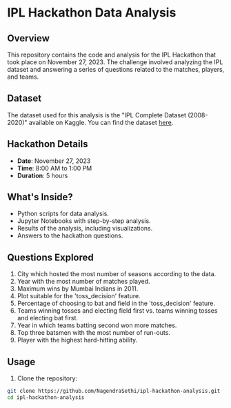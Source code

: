 # IPL Hackathon Data Analysis

## Overview
This repository contains the code and analysis for the IPL Hackathon that took place on November 27, 2023. The challenge involved analyzing the IPL dataset and answering a series of questions related to the matches, players, and teams.

## Dataset
The dataset used for this analysis is the "IPL Complete Dataset (2008-2020)" available on Kaggle. You can find the dataset [here](https://www.kaggle.com/datasets/patrickb1912/ipl-complete-dataset-20082020).

## Hackathon Details
- **Date**: November 27, 2023
- **Time**: 8:00 AM to 1:00 PM
- **Duration**: 5 hours

## What's Inside?
- Python scripts for data analysis.
- Jupyter Notebooks with step-by-step analysis.
- Results of the analysis, including visualizations.
- Answers to the hackathon questions.

## Questions Explored
1. City which hosted the most number of seasons according to the data.
2. Year with the most number of matches played.
3. Maximum wins by Mumbai Indians in 2011.
4. Plot suitable for the 'toss_decision' feature.
5. Percentage of choosing to bat and field in the 'toss_decision' feature.
6. Teams winning tosses and electing field first vs. teams winning tosses and electing bat first.
7. Year in which teams batting second won more matches.
8. Top three batsmen with the most number of run-outs.
9. Player with the highest hard-hitting ability.

## Usage
1. Clone the repository:

```bash
git clone https://github.com/NagendraSethi/ipl-hackathon-analysis.git
cd ipl-hackathon-analysis

